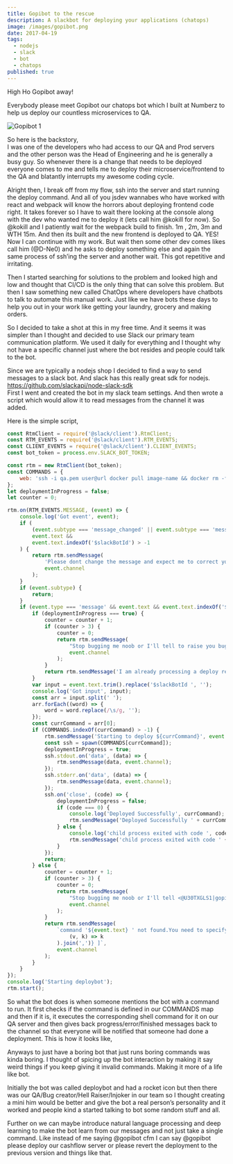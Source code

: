 ```yaml
---
title: Gopibot to the rescue
description: A slackbot for deploying your applications (chatops)
image: /images/gopibot.png
date: 2017-04-19
tags:
  - nodejs
  - slack
  - bot
  - chatops
published: true
---
```


High Ho Gopibot away!

Everybody please meet Gopibot our chatops bot which I built at Numberz to help us deploy our countless microservices to QA.

![Gopibot 1](/images/gopibot.png)

So here is the backstory,  
I was one of the developers who had access to our QA and Prod servers and the other person was the Head of Engineering and he is generally a busy guy.
So whenever there is a change that needs to be deployed everyone comes to me and tells me to deploy their microservice/frontend to the QA and blatantly
interrupts my awesome coding cycle.

Alright then, I break off from my flow, ssh into the server and start running the deploy command. And all of you jsdev wannabes who have worked with react and webpack will know the horrors about deploying frontend code right. It takes forever so I have to wait there looking at the console along with the dev who wanted me to deploy it (lets call him @kokill for now). So @kokill and I patiently wait for the webpack build to finish. 1m , 2m, 3m and WTH 15m. And then its built and the new frontend is deployed to QA. YES! Now I can continue with my work. But wait then some other dev comes likes call him (@D-Ne0) and he asks to deploy something else and again the same process of ssh’ing the server and another wait. This got repetitive and irritating.

Then I started searching for solutions to the problem and looked high and low and thought that CI/CD is the only thing that can solve this problem. But then I saw something new called ChatOps where developers have chatbots to talk to automate this manual work. Just like we have bots these days to help you out in your work like getting your laundry, grocery and making orders.

So I decided to take a shot at this in my free time. And it seems it was simpler than I thought and decided to use Slack our primary team communication platform. We used it daily for everything and I thought why not have a specific channel just where the bot resides and people could talk to the bot.

Since we are typically a nodejs shop I decided to find a way to send messages to a slack bot. And slack has this really great sdk for nodejs.
https://github.com/slackapi/node-slack-sdk  
First I went and created the bot in my slack team settings. And then wrote a script which would allow it to read messages from the channel it was added.

Here is the simple script,

```js
const RtmClient = require('@slack/client').RtmClient;
const RTM_EVENTS = require('@slack/client').RTM_EVENTS;
const CLIENT_EVENTS = require('@slack/client').CLIENT_EVENTS;
const bot_token = process.env.SLACK_BOT_TOKEN;

const rtm = new RtmClient(bot_token);
const COMMANDS = {
	web: 'ssh -i qa.pem user@url docker pull image-name && docker rm -f container-id && docker run -d image-name'
};
let deploymentInProgress = false;
let counter = 0;

rtm.on(RTM_EVENTS.MESSAGE, (event) => {
	console.log('Got event', event);
	if (
		(event.subtype === 'message_changed' || event.subtype === 'message_deleted') &&
		event.text &&
		event.text.indexOf('$slackBotId') > -1
	) {
		return rtm.sendMessage(
			'Please dont change the message and expect me to correct your past mistakes',
			event.channel
		);
	}
	if (event.subtype) {
		return;
	}
	if (event.type === 'message' && event.text && event.text.indexOf('$slackBotId') > -1) {
		if (deploymentInProgress === true) {
			counter = counter + 1;
			if (counter > 3) {
				counter = 0;
				return rtm.sendMessage(
					"Stop bugging me noob or I'll tell to raise you bugs",
					event.channel
				);
			}
			return rtm.sendMessage('I am already processing a deploy request please wait', event.channel);
		}
		var input = event.text.trim().replace('$slackBotId ', '');
		console.log('Got input', input);
		const arr = input.split(' ');
		arr.forEach((word) => {
			word = word.replace(/\s/g, '');
		});
		const currCommand = arr[0];
		if (COMMANDS.indexOf(currCommand) > -1) {
			rtm.sendMessage('Starting to deploy ${currCommand}', event.channel);
			const ssh = spawn(COMMANDS[currCommand]);
			deploymentInProgress = true;
			ssh.stdout.on('data', (data) => {
				rtm.sendMessage(data, event.channel);
			});
			ssh.stderr.on('data', (data) => {
				rtm.sendMessage(data, event.channel);
			});
			ssh.on('close', (code) => {
				deploymentInProgress = false;
				if (code === 0) {
					console.log('Deployed Successfully', currCommand);
					rtm.sendMessage('Deployed Successfully ' + currCommand, event.channel);
				} else {
					console.log('child process exited with code ', code);
					rtm.sendMessage('child process exited with code ' + code);
				}
			});
			return;
		} else {
			counter = counter + 1;
			if (counter > 3) {
				counter = 0;
				return rtm.sendMessage(
					"Stop bugging me noob or I'll tell <@U30TXGLS1|gopi> to raise you bugs",
					event.channel
				);
			}
			return rtm.sendMessage(
				`command '${event.text} ' not found.You need to specify one of these commands [${COMMANDS.map(
					(v, k) => k
				).join(',')} ]`,
				event.channel
			);
		}
	}
});
console.log('Starting deploybot');
rtm.start();
```

So what the bot does is when someone mentions the bot with a command to run. It first checks if the command is defined in our COMMANDS map and then if
it is, it executes the corresponding shell command for it on our QA server and then gives back progress/error/finished messages back to the channel so
that everyone will be notified that someone had done a deployment. This is how it looks like,

Anyways to just have a boring bot that just runs boring commands was kinda boring. I thought of spicing up the bot interaction by making it say weird
things if you keep giving it invalid commands. Making it more of a life like bot.

Initially the bot was called deploybot and had a rocket icon but then there was our QA/Bug creator/Hell Raiser/Injoker in our team so I thought creating
a mini him would be better and give the bot a real person’s personality and it worked and people kind a started talking to bot some random stuff and
all.

Further on we can maybe introduce natural language processing and deep learning to make the bot learn from our messages and not just take a single
command. Like instead of me saying @gopibot cfm I can say @gopibot please deploy our cashflow server or please revert the deployment to the previous
version and things like that.
